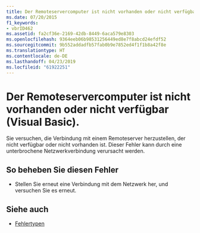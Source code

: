 ```yaml
---
title: Der Remoteservercomputer ist nicht vorhanden oder nicht verfügbar (Visual Basic).
ms.date: 07/20/2015
f1_keywords:
- vbrID462
ms.assetid: fa2cf36e-2169-42db-8449-6aca579e8303
ms.openlocfilehash: 9364eeb06b98531256449ed8e7f8abcd24efdf52
ms.sourcegitcommit: 9b552addadfb57fab0b9e7852ed4f1f1b8a42f8e
ms.translationtype: HT
ms.contentlocale: de-DE
ms.lasthandoff: 04/23/2019
ms.locfileid: "61922251"
---
```

# <a name="the-remote-server-machine-does-not-exist-or-is-unavailable-visual-basic"></a>Der Remoteservercomputer ist nicht vorhanden oder nicht verfügbar (Visual Basic).
Sie versuchen, die Verbindung mit einem Remoteserver herzustellen, der nicht verfügbar oder nicht vorhanden ist. Dieser Fehler kann durch eine unterbrochene Netzwerkverbindung verursacht werden.  
  
## <a name="to-correct-this-error"></a>So beheben Sie diesen Fehler  
  
- Stellen Sie erneut eine Verbindung mit dem Netzwerk her, und versuchen Sie es erneut.  
  
## <a name="see-also"></a>Siehe auch

- [Fehlertypen](../../visual-basic/programming-guide/language-features/error-types.md)
